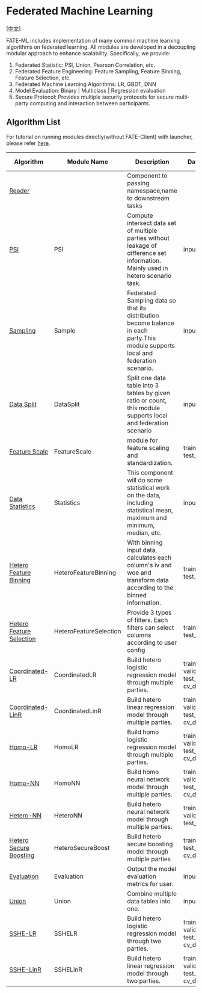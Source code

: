 # Federated Machine Learning

[[中文](README.zh.md)]

FATE-ML includes implementation of many common machine learning
algorithms on federated learning. All modules are developed in a
decoupling modular approach to enhance scalability. Specifically, we
provide:

1. Federated Statistic: PSI, Union, Pearson Correlation, etc.
2. Federated Feature Engineering: Feature Sampling, Feature Binning,
   Feature Selection, etc.
3. Federated Machine Learning Algorithms: LR, GBDT, DNN
4. Model Evaluation: Binary | Multiclass | Regression evaluation
5. Secure Protocol: Provides multiple security protocols for secure
   multi-party computing and interaction between participants.

## Algorithm List

For tutorial on running modules directly(without FATE-Client) with launcher,
please refer [here](../ml/run_launchers.md).

| Algorithm                                        | Module Name            | Description                                                                                                                        | Data Input                                    | Data Output                                               | Model Input                   | Model Output |
|--------------------------------------------------|------------------------|------------------------------------------------------------------------------------------------------------------------------------|-----------------------------------------------|-----------------------------------------------------------|-------------------------------|--------------|
| [Reader](readme.md)                              |                        | Component to passing namespace,name to downstream tasks                                                                            |                                               | output_data                                               |                               |              |
| [PSI](psi.md)                                    | PSI                    | Compute intersect data set of multiple parties without leakage of difference set information. Mainly used in hetero scenario task. | input_data                                    | output_data                                               |                               |              |
| [Sampling](sample.md)                            | Sample                 | Federated Sampling data so that its distribution become balance in each party.This module supports local and federation scenario.  | input_data                                    | output_data                                               |                               |              |
| [Data Split](data_split.md)                      | DataSplit              | Split one data table into 3 tables by given ratio or count, this module supports local and federation scenario                     | input_data                                    | train_output_data, validate_output_data, test_output_data |                               |              |
| [Feature Scale](feature_scale.md)                | FeatureScale           | module for feature scaling and standardization.                                                                                    | train_data, test_data                         | train_output_data, test_output_data                       | input_model                   | output_model |
| [Data Statistics](statistics.md)                 | Statistics             | This component will do some statistical work on the data, including statistical mean, maximum and minimum, median, etc.            | input_data                                    |                                                           |                               | output_model |
| [Hetero Feature Binning](feature_binning.md)     | HeteroFeatureBinning   | With binning input data, calculates each column's iv and woe and transform data according to the binned information.               | train_data, test_data                         | train_output_data, test_output_data                       | input_model                   | output_model |
| [Hetero Feature Selection](feature_selection.md) | HeteroFeatureSelection | Provide 3 types of filters. Each filters can select columns according to user config                                               | train_data, test_data                         | train_output_data, test_output_data                       | input_models, input_model     | output_model |
| [Coordinated-LR](logistic_regression.md)         | CoordinatedLR          | Build hetero logistic regression model through multiple parties.                                                                   | train_data, validate_data, test_data, cv_data | train_output_data, test_output_data, cv_output_datas      | input_model, warm_start_model | output_model |
| [Coordinated-LinR](linear_regression.md)         | CoordinatedLinR        | Build hetero linear regression model through multiple parties.                                                                     | train_data, validate_data, test_data, cv_data | train_output_data, test_output_data, cv_output_datas      | input_model, warm_start_model | output_model |
| [Homo-LR](logistic_regression.md)                | HomoLR                 | Build homo logistic regression model through multiple parties.                                                                     | train_data, validate_data, test_data, cv_data | train_output_data, test_output_data, cv_output_datas      | input_model, warm_start_model | output_model |
| [Homo-NN](homo_nn.md)                            | HomoNN                 | Build homo neural network model through multiple parties.                                                                          | train_data, validate_data, test_data, cv_data | train_output_data, test_output_data, cv_output_datas      | input_model, warm_start_model | output_model |
| [Hetero-NN](hetero_nn.md)                        | HeteroNN               | Build hetero neural network model through multiple parties.                                                                        | train_data, validate_data, test_data          | train_output_data, test_output_data                       | warm_start_model, input_model | output_model |
| [Hetero Secure Boosting](hetero_secureboost.md)  | HeteroSecureBoost      | Build hetero secure boosting model through multiple parties                                                                        | train_data, test_data, cv_data                | train_output_data, test_output_data, cv_output_datas      | warm_start_model, input_model | output_model |
| [Evaluation](evaluation.md)                      | Evaluation             | Output the model evaluation metrics for user.                                                                                      | input_data                                    |                                                           |                               |              |
| [Union](union.md)                                | Union                  | Combine multiple data tables into one.                                                                                             | input_datas                                   | output_data                                               |                               |              |
| [SSHE-LR](logistic_regression.md)                | SSHELR                 | Build hetero logistic regression model through two parties.                                                                        | train_data, validate_data, test_data, cv_data | train_output_data, test_output_data, cv_output_datas      | input_model, warm_start_model | output_model |
| [SSHE-LinR](linear_regression.md)                | SSHELinR               | Build hetero linear regression model through two parties.                                                                          | train_data, validate_data, test_data, cv_data | train_output_data, test_output_data, cv_output_datas      | input_model, warm_start_model | output_model |

